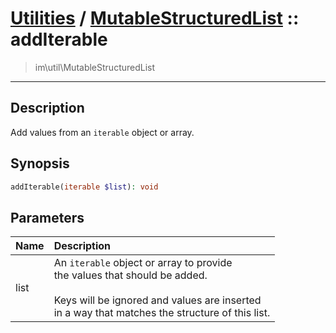 # [Utilities](util.md) / [MutableStructuredList](util-MutableStructuredList.md) :: addIterable
 > im\util\MutableStructuredList
____

## Description
Add values from an `iterable` object or array.

## Synopsis
```php
addIterable(iterable $list): void
```

## Parameters
| Name | Description |
| :--- | :---------- |
| list | An `iterable` object or array to provide<br />the values that should be added.<br /><br />Keys will be ignored and values are inserted<br />in a way that matches the structure of this list. |
